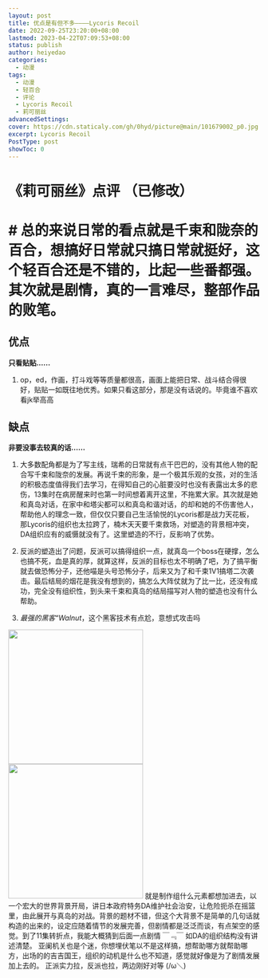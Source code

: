 ```yaml
---
layout: post
title: 优点是有但不多————Lycoris Recoil
date: 2022-09-25T23:20:00+08:00
lastmod: 2023-04-22T07:09:53+08:00
status: publish
author: heiyedao
categories: 
  - 动漫
tags: 
  - 动漫
  - 轻百合
  - 评论
  - Lycoris Recoil
  - 莉可丽丝
advancedSettings: 
cover: https://cdn.staticaly.com/gh/0hyd/picture@main/101679002_p0.jpg
excerpt: Lycoris Recoil
PostType: post
showToc: 0
---
```


# 《莉可丽丝》点评 （已修改）

# # 总的来说日常的看点就是千束和陇奈的百合，想搞好日常就只搞日常就挺好，这个轻百合还是不错的，比起一些番都强。其次就是剧情，真的一言难尽，整部作品的败笔。

## 优点
**只看贴贴……**
1. op，ed，作画，打斗戏等等质量都很高，画面上能把日常、战斗结合得很好，贴贴一如既往地优秀。如果只看这部分，那是没有话说的。毕竟谁不喜欢看jk举高高

## 缺点
**非要没事去较真的话……**
1. 大多数配角都是为了写主线，瑞希的日常就有点干巴巴的，没有其他人物的配合写千束和陇奈的发展。再说千束的形象，是一个极其乐观的女孩，对的生活的积极态度值得我们去学习，在得知自己的心脏要没时也没有表露出太多的悲伤，13集时在病房醒来时也第一时间想着离开这里，不拖累大家。其次就是她和真岛对话，在家中和塔尖都可以和真岛和谐对话，的却和她的不伤害他人，帮助他人的理念一致，但仅仅只要自己生活愉悦的Lycoris都是战力天花板，那Lycoris的组织也太拉跨了，楠木天天要千束救场，对塑造的背景相冲突，DA组织应有的威慑就没有了。这里塑造的不行，反影响了优势。

2. 反派的塑造出了问题，反派可以搞得组织一点，就真岛一个boss在硬撑，怎么也搞不死，血是真的厚，就算这样，反派的目标也太不明确了吧，为了搞平衡就去做恐怖分子，还他喵是头号恐怖分子，后来又为了和千束1V1搞塔二次袭击。最后结局的烟花是我没有想到的，搞怎么大阵仗就为了比一比，还没有成功，完全没有组织性，到头来千束和真岛的结局描写对人物的塑造也没有什么帮助。
3. *最强的黑客“Walnut*，这个黑客技术有点尬，意想式攻击吗
<img src="https://heiyedao.top/usr/uploads/2023/01/604481083.jpg" height="270"/>
<img src="https://heiyedao.top/usr/uploads/2023/01/3781400235.jpg" height="270"/>
就是制作组什么元素都想加进去，以一个宏大的世界背景开局，讲日本政府特务DA维护社会治安，让危险扼杀在摇篮里，由此展开与真岛的对战。背景的题材不错，但这个大背景不是简单的几句话就构造的出来的，设定应随着情节的发展完善，但剧情都是泛泛而谈，有点架空的感觉。到了11集转折点，我能大概猜到后面一点剧情 ￣﹃￣
如DA的组织结构没有讲述清楚。
亚阑机关也是个迷，你想埋伏笔以不是这样搞，想帮助哪方就帮助哪方，出场的的吉吉国王，组织的动机是什么也不知道，感觉就好像是为了剧情发展加上去的。
正派实力拉，反派也拉，两边刚好对等 (/ω＼)
